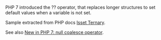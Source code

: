 PHP 7 introduced the ?? operator, that replaces longer structures to set default values when a variable is not set.

<?php

// Fetches the request parameter user and results in 'nobody' if it doesn't exist
$username = $_GET['user'] ?? 'nobody';
// equivalent to: $username = isset($_GET['user']) ? $_GET['user'] : 'nobody';
 
// Calls a hypothetical model-getting function, and uses the provided default if it fails
$model = Model::get($id) ?? $default_model;
// equivalent to: if (($model = Model::get($id)) === NULL) { $model = $default_model; }

?>

Sample extracted from PHP docs [Isset Ternary](https://wiki.php.net/rfc/isset_ternary).

See also [New in PHP 7: null coalesce operator](https://lornajane.net/posts/2015/new-in-php-7-null-coalesce-operator).

